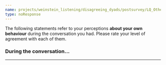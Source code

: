 ```yaml
---
name: projects/weinstein_listening/disagreeing_dyads/postsurvey/LQ_Other.md
type: noResponse
---
```


The following statements refer to your perceptions **about your own behaviour** during the conversation you had. Please rate your level of agreement with each of them.

### During the conversation…

---
